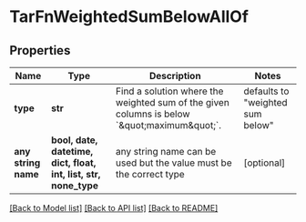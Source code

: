 # TarFnWeightedSumBelowAllOf


## Properties
Name | Type | Description | Notes
------------ | ------------- | ------------- | -------------
**type** | **str** | Find a solution where the weighted sum of the given columns is below &#x60;\&quot;maximum\&quot;&#x60;. | defaults to "weighted sum below"
**any string name** | **bool, date, datetime, dict, float, int, list, str, none_type** | any string name can be used but the value must be the correct type | [optional]

[[Back to Model list]](../README.md#documentation-for-models) [[Back to API list]](../README.md#documentation-for-api-endpoints) [[Back to README]](../README.md)



